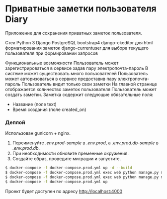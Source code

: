 # Приватные заметки пользователя Diary
Приложение для сохранения приватных заметок пользователя.

Стек
Python 3
Django
PostgreSQL
bootstrap4
django-ckeditor для html форматирования заметок
django-currentuser для выбора текущего пользователя при формировании запросов


Функциональные возможности
Пользователь может зарегистрироваться в сервисе задав пару электропочта-пароль
В системе может существовать много пользователей
Пользователь может авторизоваться в сервисе предоставив пару электропочта-пароль
Пользователь видит только свои заметки
На главной странице отображается количество заметок пользователя
Пользователь может создать заметки. Заметка содержит следующие обязательные поля:

- Название (поле text)
- Время создания (поле created_on)

### Деплой

Использован gunicorn + nginx.

1. Переименуйте *.env.prod-sample* в *.env.prod*,
а *.env.prod.db-sample* в *.env.prod.db*.
2. При необходимости обновите пременные окружения.
3. Создайте образ, проведите миграции и запустите.

```sh
$ docker-compose -f docker-compose.prod.yml up -d --build
$ docker-compose -f docker-compose.prod.yml exec web python manage.py makemigrations --noinput
$ docker-compose -f docker-compose.prod.yml exec web python manage.py migrate --noinput
$ docker-compose -f docker-compose.prod.yml up
```

Проект будет доступен по адресу [http://localhost:4000](http://localhost:4000)
